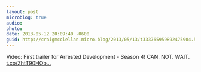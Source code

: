 ```yaml
---
layout: post
microblog: true
audio: 
photo: 
date: 2013-05-12 20:09:40 -0600
guid: http://craigmcclellan.micro.blog/2013/05/13/t333765959892475904.html
---
```

Video: First trailer for Arrested Development - Season 4! CAN. NOT. WAIT. [t.co/ZhtT90HOb...](http://t.co/ZhtT90HObb)
